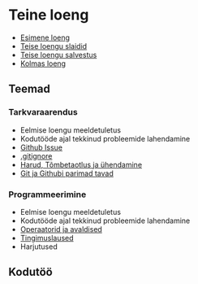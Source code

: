 # Teine loeng

- [Esimene loeng](../Lesson-01/README.md)
- [Teise loengu slaidid](Slides.md)
- [Teise loengu salvestus]()
- [Kolmas loeng](../Lesson-03/README.md)

## Teemad

### Tarkvaraarendus

- Eelmise loengu meeldetuletus
- Kodutööde ajal tekkinud probleemide lahendamine
- [Github Issue](../../../Subjects/Software-Development/Topics/Github-Issue/README.md)
- [.gitignore](../../../Subjects/Software-Development/Topics/Gitignore/README.md)
- [Harud, Tõmbetaotlus ja ühendamine](../../../Subjects/Software-Development/Topics/Branch/README.md)
- [Git ja Githubi parimad tavad](../../../Subjects/Software-Development/Topics/Git-Best-Practices/README.md)

### Programmeerimine

- Eelmise loengu meeldetuletus
- Kodutööde ajal tekkinud probleemide lahendamine
- [Operaatorid ja avaldised](../../../Subjects/Programming-Basics/Topics/Operators/README.md)
- [Tingimuslaused](../../../Subjects/Programming-Basics/Topics/Conditionals/README.md)
- Harjutused

## Kodutöö
